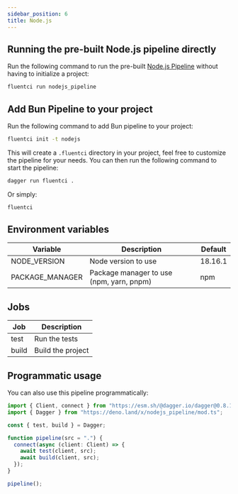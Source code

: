 ```yaml
---
sidebar_position: 6
title: Node.js
---
```


## Running the pre-built Node.js pipeline directly

Run the following command to run the pre-built [Node.js Pipeline](https://github.com/fluent-ci-templates/nodejs-pipeline) without having to initialize a project:

```bash
fluentci run nodejs_pipeline
```

## Add Bun Pipeline to your project

Run the following command to add Bun pipeline to your project:

```bash
fluentci init -t nodejs
```

This will create a `.fluentci` directory in your project, feel free to customize the pipeline for your needs.
You can then run the following command to start the pipeline:

```bash
dagger run fluentci .
```

Or simply:

```bash
fluentci
```

## Environment variables

| Variable          | Description                                | Default    |
| ----------------- | ------------------------------------------ | ---------- |
| NODE_VERSION      | Node version to use                        |  18.16.1   |
| PACKAGE_MANAGER   | Package manager to use (npm, yarn, pnpm)   |  npm       |

## Jobs

| Job    | Description         |
| ------ | ------------------- |
| test   | Run the tests       |
| build  | Build the project   |

## Programmatic usage

You can also use this pipeline programmatically:

```ts
import { Client, connect } from "https://esm.sh/@dagger.io/dagger@0.8.1";
import { Dagger } from "https://deno.land/x/nodejs_pipeline/mod.ts";

const { test, build } = Dagger;

function pipeline(src = ".") {
  connect(async (client: Client) => {
    await test(client, src);
    await build(client, src);
  });
}

pipeline();
```
